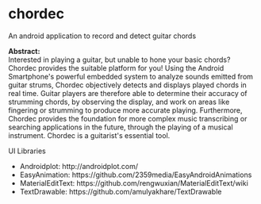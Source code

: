 # chordec
An android application to record and detect guitar chords

<b>Abstract:</b> <br/>
Interested in playing a guitar, but unable to hone your basic chords? Chordec provides the suitable platform for you! Using the Android Smartphone's powerful embedded system to analyze sounds emitted from guitar strums, Chordec objectively detects and displays played chords in real time. Guitar players are therefore able to determine their accuracy of strumming chords, by observing the display, and work on areas like fingering or strumming to produce more accurate playing. Furthermore, Chordec provides the foundation for more complex music transcribing or searching applications in the future, through the playing of a musical instrument. Chordec is a guitarist's essential tool.

UI Libraries

<ul>
<li>Androidplot: http://androidplot.com/ <br/></li>
<li>EasyAnimation: https://github.com/2359media/EasyAndroidAnimations</li>
<li>MaterialEditText: https://github.com/rengwuxian/MaterialEditText/wiki</li>
<li>TextDrawable: https://github.com/amulyakhare/TextDrawable</li>
</ul>

